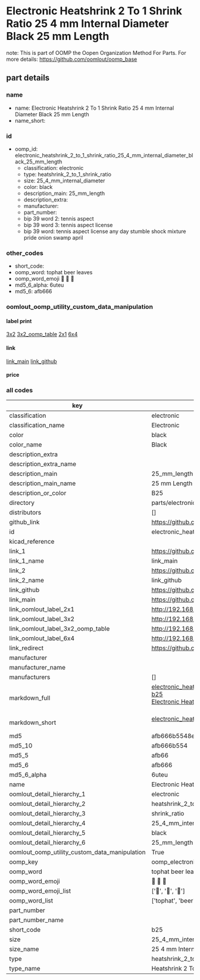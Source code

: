 # Electronic Heatshrink 2 To 1 Shrink Ratio 25 4 mm Internal Diameter Black 25 mm Length  

note: This is part of OOMP the Oopen Organization Method For Parts. For more details: https://github.com/oomlout/oomp_base

##  part details
  







### name
* name: Electronic Heatshrink 2 To 1 Shrink Ratio 25 4 mm Internal Diameter Black 25 mm Length
* name_short: 
### id
* oomp_id: electronic_heatshrink_2_to_1_shrink_ratio_25_4_mm_internal_diameter_black_25_mm_length
  * classification: electronic
  * type: heatshrink_2_to_1_shrink_ratio
  * size: 25_4_mm_internal_diameter
  * color: black
  * description_main: 25_mm_length
  * description_extra: 
  * manufacturer: 
  * part_number: 
  * bip 39 word 2: tennis aspect
  * bip 39 word 3: tennis aspect license
  * bip 39 word: tennis aspect license any day stumble shock mixture pride onion swamp april

### other_codes
* short_code: 
* oomp_word: tophat beer leaves
* oomp_word_emoji :tophat: :beer: :leaves:
* md5_6_alpha: 6uteu
* md5_6: afb666






### oomlout_oomp_utility_custom_data_manipulation
#### label print
[3x2](http://192.168.1.245:1112/?label=oomp%206uteu)
[3x2_oomp_table](http://192.168.1.108:1112/?label=oomp%206uteu)
[2x1](http://192.168.1.242:1112/?label=oomp%206uteu)
[6x4](http://192.168.1.55:1112/?label=oomp%206uteu)    

#### link

[link_main](https://github.com/oomlout/oomlout_oomp_version_1_messy/tree/main/parts/electronic_heatshrink_2_to_1_shrink_ratio_25_4_mm_internal_diameter_black_25_mm_length) [link_github](https://github.com/oomlout/oomlout_oomp_version_1_messy/tree/main/parts/electronic_heatshrink_2_to_1_shrink_ratio_25_4_mm_internal_diameter_black_25_mm_length)                             

#### price







### all codes 
| key | value |  
| --- | --- |  
| classification | electronic |  
| classification_name | Electronic |  
| color | black |  
| color_name | Black |  
| description_extra |  |  
| description_extra_name |  |  
| description_main | 25_mm_length |  
| description_main_name | 25 mm Length |  
| description_or_color | B25 |  
| directory | parts/electronic_heatshrink_2_to_1_shrink_ratio_25_4_mm_internal_diameter_black_25_mm_length |  
| distributors | [] |  
| github_link | https://github.com/oomlout/oomlout_oomp_part_src/tree/main/parts/electronic_heatshrink_2_to_1_shrink_ratio_25_4_mm_internal_diameter_black_25_mm_length |  
| id | electronic_heatshrink_2_to_1_shrink_ratio_25_4_mm_internal_diameter_black_25_mm_length |  
| kicad_reference |  |  
| link_1 | https://github.com/oomlout/oomlout_oomp_version_1_messy/tree/main/parts/electronic_heatshrink_2_to_1_shrink_ratio_25_4_mm_internal_diameter_black_25_mm_length |  
| link_1_name | link_main |  
| link_2 | https://github.com/oomlout/oomlout_oomp_version_1_messy/tree/main/parts/electronic_heatshrink_2_to_1_shrink_ratio_25_4_mm_internal_diameter_black_25_mm_length |  
| link_2_name | link_github |  
| link_github | https://github.com/oomlout/oomlout_oomp_version_1_messy/tree/main/parts/electronic_heatshrink_2_to_1_shrink_ratio_25_4_mm_internal_diameter_black_25_mm_length |  
| link_main | https://github.com/oomlout/oomlout_oomp_version_1_messy/tree/main/parts/electronic_heatshrink_2_to_1_shrink_ratio_25_4_mm_internal_diameter_black_25_mm_length |  
| link_oomlout_label_2x1 | http://192.168.1.242:1112/?label=oomp%206uteu |  
| link_oomlout_label_3x2 | http://192.168.1.245:1112/?label=oomp%206uteu |  
| link_oomlout_label_3x2_oomp_table | http://192.168.1.108:1112/?label=oomp%206uteu |  
| link_oomlout_label_6x4 | http://192.168.1.55:1112/?label=oomp%206uteu |  
| link_redirect | https://github.com/oomlout/oomlout_oomp_version_1_messy/tree/main/parts/electronic_heatshrink_2_to_1_shrink_ratio_25_4_mm_internal_diameter_black_25_mm_length |  
| manufacturer |  |  
| manufacturer_name |  |  
| manufacturers | [] |  
| markdown_full | [electronic_heatshrink_2_to_1_shrink_ratio_25_4_mm_internal_diameter_black_25_mm_length](none)<br>[b25](none)<br>[Electronic Heatshrink 2 To 1 Shrink Ratio 25 4 Mm Internal Diameter Black 25 Mm Length](none)<br><br> |  
| markdown_short | [electronic_heatshrink_2_to_1_shrink_ratio_25_4_mm_internal_diameter_black_25_mm_length](none)<br><br> |  
| md5 | afb666b5548e58cb5e9c00a302435ef9 |  
| md5_10 | afb666b554 |  
| md5_5 | afb66 |  
| md5_6 | afb666 |  
| md5_6_alpha | 6uteu |  
| name | Electronic Heatshrink 2 To 1 Shrink Ratio 25 4 mm Internal Diameter Black 25 mm Length |  
| oomlout_detail_hierarchy_1 | electronic |  
| oomlout_detail_hierarchy_2 | heatshrink_2_to_1 |  
| oomlout_detail_hierarchy_3 | shrink_ratio |  
| oomlout_detail_hierarchy_4 | 25_4_mm_internal_diameter |  
| oomlout_detail_hierarchy_5 | black |  
| oomlout_detail_hierarchy_6 | 25_mm_length |  
| oomlout_oomp_utility_custom_data_manipulation | True |  
| oomp_key | oomp_electronic_heatshrink_2_to_1_shrink_ratio_25_4_mm_internal_diameter_black_25_mm_length |  
| oomp_word | tophat beer leaves |  
| oomp_word_emoji | :tophat: :beer: :leaves: |  
| oomp_word_emoji_list | [':tophat:', ':beer:', ':leaves:'] |  
| oomp_word_list | ['tophat', 'beer', 'leaves'] |  
| part_number |  |  
| part_number_name |  |  
| short_code | b25 |  
| size | 25_4_mm_internal_diameter |  
| size_name | 25 4 mm Internal Diameter |  
| type | heatshrink_2_to_1_shrink_ratio |  
| type_name | Heatshrink 2 To 1 Shrink Ratio |  
